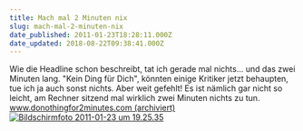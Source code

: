 ```yaml
---
title: Mach mal 2 Minuten nix
slug: mach-mal-2-minuten-nix
date_published: 2011-01-23T18:28:11.000Z
date_updated: 2018-08-22T09:38:41.000Z
---
```


Wie die Headline schon beschreibt, tat ich gerade mal nichts... und das zwei Minuten lang. "Kein Ding für Dich", könnten einige Kritiker jetzt behaupten, tue ich ja auch sonst nichts. Aber weit gefehlt! Es ist nämlich gar nicht so leicht, am Rechner sitzend mal wirklich zwei Minuten nichts zu tun. [www.donothingfor2minutes.com (archiviert)](http://web.archive.org/web/20110123212836/http://www.donothingfor2minutes.com//)
[![Bildschirmfoto 2011-01-23 um 19.25.35](//picdump.thafaker.de/2011/01/Bildschirmfoto-2011-01-23-um-19.25.35.png)](http://picdump.thafaker.de/2011/01/Bildschirmfoto-2011-01-23-um-19.25.35.png)
